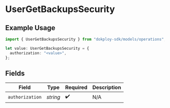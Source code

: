 # UserGetBackupsSecurity

## Example Usage

```typescript
import { UserGetBackupsSecurity } from "dokploy-sdk/models/operations";

let value: UserGetBackupsSecurity = {
  authorization: "<value>",
};
```

## Fields

| Field              | Type               | Required           | Description        |
| ------------------ | ------------------ | ------------------ | ------------------ |
| `authorization`    | *string*           | :heavy_check_mark: | N/A                |